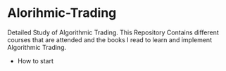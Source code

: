 # Alorihmic-Trading
Detailed Study of Algorithmic Trading.
This Repository Contains different courses that are attended and the books I read to learn and implement Algorithmic Trading.

+ How to start

